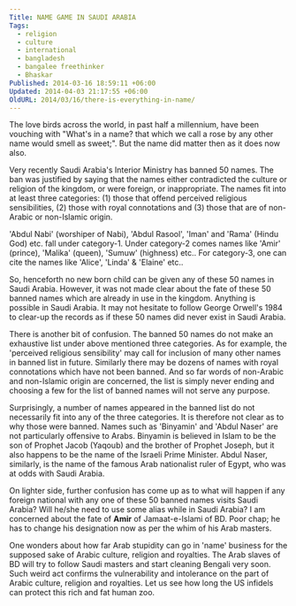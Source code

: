```yaml
---
Title: NAME GAME IN SAUDI ARABIA
Tags:
  - religion
  - culture
  - international
  - bangladesh
  - bangalee freethinker
  - Bhaskar
Published: 2014-03-16 18:59:11 +06:00
Updated: 2014-04-03 21:17:55 +06:00
OldURL: 2014/03/16/there-is-everything-in-name/
---
```


The love birds across the world, in past half a millennium, have been vouching with "What's in a name? that which we call a rose by any other name would smell as sweet;". But the name did matter then as it does now also. 

Very recently Saudi Arabia's Interior Ministry has banned 50 names. The ban was justified by saying that the names either contradicted the culture or religion of the kingdom, or were foreign, or inappropriate.  The names fit into at least three categories: (1) those that offend perceived religious sensibilities, (2) those with royal connotations and (3) those that are of non-Arabic or non-Islamic origin. 

'Abdul Nabi' (worshiper of Nabi), 'Abdul Rasool', 'Iman' and 'Rama' (Hindu God) etc. fall under category-1. Under category-2 comes names like 'Amir' (prince), 'Malika' (queen), 'Sumuw' (highness) etc.. For category-3, one can cite the names like 'Alice', 'Linda' &amp; 'Elaine' etc..

So, henceforth no new born child can be given any of these 50 names in Saudi Arabia. However, it was not made clear about the fate of these 50 banned names which are already in use in the kingdom. Anything is possible in Saudi Arabia. It may not hesitate to follow George Orwell's 1984 to clear-up the records as if these 50 names did never exist in Saudi Arabia.

There is another bit of confusion. The banned 50 names do not make an exhaustive list under above mentioned three categories. As for example, the 'perceived religious sensibility' may call for inclusion of many other names in banned list in future. Similarly there may be dozens of names with royal connotations which have not been banned. And so far words of non-Arabic and non-Islamic origin are concerned, the list is simply never ending and choosing a few for the list of banned names will not serve any purpose.

Surprisingly, a number of names appeared in the banned list do not necessarily fit into any of the three categories. It is therefore not clear as to why those were banned. Names such as 'Binyamin' and 'Abdul Naser' are not particularly offensive to Arabs. Binyamin is believed in Islam to be the son of Prophet Jacob (Yaqoub) and the brother of Prophet Joseph, but it also happens to be the name of the Israeli Prime Minister. Abdul Naser, similarly, is the name of the famous Arab nationalist ruler of Egypt, who was at odds with Saudi Arabia. 

On lighter side, further confusion has come up as to what will happen if any foreign national with any one of these 50 banned names visits Saudi Arabia? Will he/she need to use some alias while in Saudi Arabia? I am concerned about the fate of <strong>Amir</strong> of Jamaat-e-Islami of BD. Poor chap; he has to change his designation now as per the whim of his Arab masters.

One wonders about how far Arab stupidity can go in 'name' business for the supposed sake of Arabic culture, religion and royalties. The Arab slaves of BD will try to follow Saudi masters and start cleaning Bengali very soon. Such weird act confirms the vulnerability and intolerance on the part of Arabic culture, religion and royalties. Let us see how long the US infidels can protect this rich and fat human zoo.

